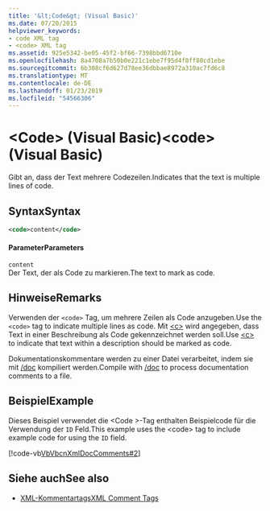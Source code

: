 ```yaml
---
title: '&lt;Code&gt; (Visual Basic)'
ms.date: 07/20/2015
helpviewer_keywords:
- code XML tag
- <code> XML tag
ms.assetid: 925e5342-be05-45f2-bf66-7398bbd6710e
ms.openlocfilehash: 8a4708a7b50b0e221c1ebe7f95d4f8ff80cd1ebe
ms.sourcegitcommit: 6b308cf6d627d78ee36dbbae8972a310ac7fd6c8
ms.translationtype: MT
ms.contentlocale: de-DE
ms.lasthandoff: 01/23/2019
ms.locfileid: "54566306"
---
```

# <a name="ltcodegt-visual-basic"></a><span data-ttu-id="fb2d6-102">&lt;Code&gt; (Visual Basic)</span><span class="sxs-lookup"><span data-stu-id="fb2d6-102">&lt;code&gt; (Visual Basic)</span></span>
<span data-ttu-id="fb2d6-103">Gibt an, dass der Text mehrere Codezeilen.</span><span class="sxs-lookup"><span data-stu-id="fb2d6-103">Indicates that the text is multiple lines of code.</span></span>  
  
## <a name="syntax"></a><span data-ttu-id="fb2d6-104">Syntax</span><span class="sxs-lookup"><span data-stu-id="fb2d6-104">Syntax</span></span>  
  
```xml  
<code>content</code>  
```  
  
#### <a name="parameters"></a><span data-ttu-id="fb2d6-105">Parameter</span><span class="sxs-lookup"><span data-stu-id="fb2d6-105">Parameters</span></span>  
 `content`  
 <span data-ttu-id="fb2d6-106">Der Text, der als Code zu markieren.</span><span class="sxs-lookup"><span data-stu-id="fb2d6-106">The text to mark as code.</span></span>  
  
## <a name="remarks"></a><span data-ttu-id="fb2d6-107">Hinweise</span><span class="sxs-lookup"><span data-stu-id="fb2d6-107">Remarks</span></span>  
 <span data-ttu-id="fb2d6-108">Verwenden der `<code>` Tag, um mehrere Zeilen als Code anzugeben.</span><span class="sxs-lookup"><span data-stu-id="fb2d6-108">Use the `<code>` tag to indicate multiple lines as code.</span></span> <span data-ttu-id="fb2d6-109">Mit [\<c>](../../../visual-basic/language-reference/xmldoc/c.md) wird angegeben, dass Text in einer Beschreibung als Code gekennzeichnet werden soll.</span><span class="sxs-lookup"><span data-stu-id="fb2d6-109">Use [\<c>](../../../visual-basic/language-reference/xmldoc/c.md) to indicate that text within a description should be marked as code.</span></span>  
  
 <span data-ttu-id="fb2d6-110">Dokumentationskommentare werden zu einer Datei verarbeitet, indem sie mit [/doc](../../../visual-basic/reference/command-line-compiler/doc.md) kompiliert werden.</span><span class="sxs-lookup"><span data-stu-id="fb2d6-110">Compile with [/doc](../../../visual-basic/reference/command-line-compiler/doc.md) to process documentation comments to a file.</span></span>  
  
## <a name="example"></a><span data-ttu-id="fb2d6-111">Beispiel</span><span class="sxs-lookup"><span data-stu-id="fb2d6-111">Example</span></span>  
 <span data-ttu-id="fb2d6-112">Dieses Beispiel verwendet die \<Code >-Tag enthalten Beispielcode für die Verwendung der `ID` Feld.</span><span class="sxs-lookup"><span data-stu-id="fb2d6-112">This example uses the \<code> tag to include example code for using the `ID` field.</span></span>  
  
 [!code-vb[VbVbcnXmlDocComments#2](../../../visual-basic/language-reference/xmldoc/codesnippet/VisualBasic/code_1.vb)]  
  
## <a name="see-also"></a><span data-ttu-id="fb2d6-113">Siehe auch</span><span class="sxs-lookup"><span data-stu-id="fb2d6-113">See also</span></span>
- [<span data-ttu-id="fb2d6-114">XML-Kommentartags</span><span class="sxs-lookup"><span data-stu-id="fb2d6-114">XML Comment Tags</span></span>](../../../visual-basic/language-reference/xmldoc/index.md)

